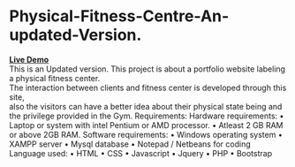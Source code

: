 # Physical-Fitness-Centre-An-updated-Version.
<a href="https://physical-fitness-center.000webhostapp.com/"><b>Live Demo</b></a><br>
This is an Updated version.
This project is about a portfolio website labeling a physical fitness center.<br>
The interaction between clients and fitness center is developed through this site, <br>
also the visitors can have a better idea about their physical state being and the privilege provided in the Gym. 
Requirements:
Hardware requirements:
•	Laptop or system with intel Pentium or AMD processor.
•	Atleast 2 GB RAM or above 2GB RAM.
Software requirements:
•	Windows operating system
•	XAMPP server
•	Mysql database
•	Notepad / Netbeans for coding
Language used:
•	HTML
•	CSS 
•	Javascript
•	Jquery 
•	PHP
•	Bootstrap
